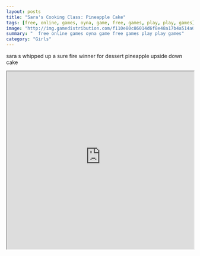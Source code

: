 ```yaml
---
layout: posts
title: "Sara's Cooking Class: Pineapple Cake"
tags: [free, online, games, oyna, game, free, games, play, play, games]
image: "http://img.gamedistribution.com/f110e80c86014d6f8e48a17b4a514a01.jpg"
summary: "  free online games oyna game free games play play games"
category: "Girls"
---
```


sara s whipped up a sure fire winner for dessert pineapple upside down cake

<iframe width="100%" height="480px;" src="http://flash.gamedistribution.com?game=f110e80c86014d6f8e48a17b4a514a01"></iframe>
